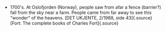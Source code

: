 ﻿- 1700's. At Oslofjorden (Norway), people saw from afar a fence (barrier?) fall from the sky near a farm. People came from far away to see this "wonder" of the heavens. [DET UKJENTE, 2/1988, side 43]{.source} [Fort: The complete books of Charles Fort]{.source}
